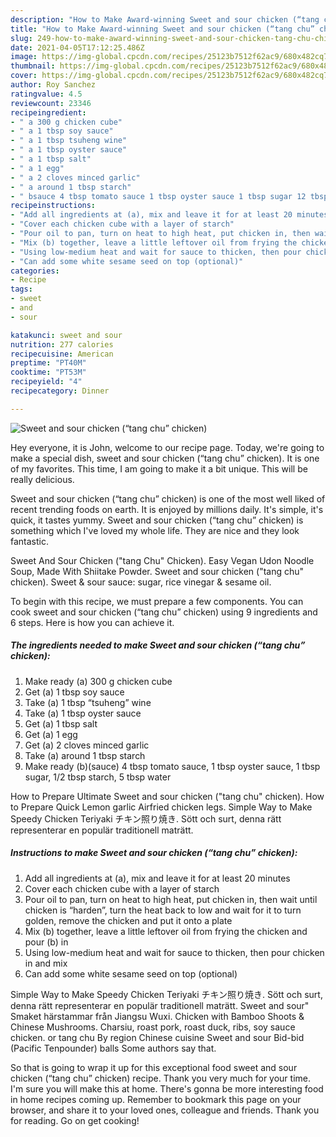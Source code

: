 ```yaml
---
description: "How to Make Award-winning Sweet and sour chicken (“tang chu” chicken)"
title: "How to Make Award-winning Sweet and sour chicken (“tang chu” chicken)"
slug: 249-how-to-make-award-winning-sweet-and-sour-chicken-tang-chu-chicken
date: 2021-04-05T17:12:25.486Z
image: https://img-global.cpcdn.com/recipes/25123b7512f62ac9/680x482cq70/sweet-and-sour-chicken-tang-chu-chicken-recipe-main-photo.jpg
thumbnail: https://img-global.cpcdn.com/recipes/25123b7512f62ac9/680x482cq70/sweet-and-sour-chicken-tang-chu-chicken-recipe-main-photo.jpg
cover: https://img-global.cpcdn.com/recipes/25123b7512f62ac9/680x482cq70/sweet-and-sour-chicken-tang-chu-chicken-recipe-main-photo.jpg
author: Roy Sanchez
ratingvalue: 4.5
reviewcount: 23346
recipeingredient:
- " a 300 g chicken cube"
- " a 1 tbsp soy sauce"
- " a 1 tbsp tsuheng wine"
- " a 1 tbsp oyster sauce"
- " a 1 tbsp salt"
- " a 1 egg"
- " a 2 cloves minced garlic"
- " a around 1 tbsp starch"
- " bsauce 4 tbsp tomato sauce 1 tbsp oyster sauce 1 tbsp sugar 12 tbsp starch 5 tbsp water"
recipeinstructions:
- "Add all ingredients at (a), mix and leave it for at least 20 minutes"
- "Cover each chicken cube with a layer of starch"
- "Pour oil to pan, turn on heat to high heat, put chicken in, then wait until chicken is “harden”, turn the heat back to low and wait for it to turn golden, remove the chicken and put it onto a plate"
- "Mix (b) together, leave a little leftover oil from frying the chicken and pour (b) in"
- "Using low-medium heat and wait for sauce to thicken, then pour chicken in and mix"
- "Can add some white sesame seed on top (optional)"
categories:
- Recipe
tags:
- sweet
- and
- sour

katakunci: sweet and sour 
nutrition: 277 calories
recipecuisine: American
preptime: "PT40M"
cooktime: "PT53M"
recipeyield: "4"
recipecategory: Dinner

---
```



![Sweet and sour chicken (“tang chu” chicken)](https://img-global.cpcdn.com/recipes/25123b7512f62ac9/680x482cq70/sweet-and-sour-chicken-tang-chu-chicken-recipe-main-photo.jpg)

Hey everyone, it is John, welcome to our recipe page. Today, we're going to make a special dish, sweet and sour chicken (“tang chu” chicken). It is one of my favorites. This time, I am going to make it a bit unique. This will be really delicious.

Sweet and sour chicken (“tang chu” chicken) is one of the most well liked of recent trending foods on earth. It is enjoyed by millions daily. It's simple, it's quick, it tastes yummy. Sweet and sour chicken (“tang chu” chicken) is something which I've loved my whole life. They are nice and they look fantastic.

Sweet And Sour Chicken (&#34;tang Chu&#34; Chicken). Easy Vegan Udon Noodle Soup, Made With Shiitake Powder. Sweet and sour chicken (&#34;tang chu&#34; chicken). Sweet &amp; sour sauce: sugar, rice vinegar &amp; sesame oil.


To begin with this recipe, we must prepare a few components. You can cook sweet and sour chicken (“tang chu” chicken) using 9 ingredients and 6 steps. Here is how you can achieve it.

<!--inarticleads1-->

##### The ingredients needed to make Sweet and sour chicken (“tang chu” chicken):

1. Make ready  (a) 300 g chicken cube
1. Get  (a) 1 tbsp soy sauce
1. Take  (a) 1 tbsp “tsuheng” wine
1. Take  (a) 1 tbsp oyster sauce
1. Get  (a) 1 tbsp salt
1. Get  (a) 1 egg
1. Get  (a) 2 cloves minced garlic
1. Take  (a) around 1 tbsp starch
1. Make ready  (b)(sauce) 4 tbsp tomato sauce, 1 tbsp oyster sauce, 1 tbsp sugar, 1/2 tbsp starch, 5 tbsp water


How to Prepare Ultimate Sweet and sour chicken (&#34;tang chu&#34; chicken). How to Prepare Quick Lemon garlic Airfried chicken legs. Simple Way to Make Speedy Chicken Teriyaki チキン照り焼き. Sött och surt, denna rätt representerar en populär traditionell maträtt. 

<!--inarticleads2-->

##### Instructions to make Sweet and sour chicken (“tang chu” chicken):

1. Add all ingredients at (a), mix and leave it for at least 20 minutes
1. Cover each chicken cube with a layer of starch
1. Pour oil to pan, turn on heat to high heat, put chicken in, then wait until chicken is “harden”, turn the heat back to low and wait for it to turn golden, remove the chicken and put it onto a plate
1. Mix (b) together, leave a little leftover oil from frying the chicken and pour (b) in
1. Using low-medium heat and wait for sauce to thicken, then pour chicken in and mix
1. Can add some white sesame seed on top (optional)


Simple Way to Make Speedy Chicken Teriyaki チキン照り焼き. Sött och surt, denna rätt representerar en populär traditionell maträtt. Sweet and sour&#34; Smaket härstammar från Jiangsu Wuxi. Chicken with Bamboo Shoots &amp; Chinese Mushrooms. Charsiu, roast pork, roast duck, ribs, soy sauce chicken. or tang chu By region Chinese cuisine Sweet and sour Bid-bid (Pacific Tenpounder) balls Some authors say that. 

So that is going to wrap it up for this exceptional food sweet and sour chicken (“tang chu” chicken) recipe. Thank you very much for your time. I'm sure you will make this at home. There's gonna be more interesting food in home recipes coming up. Remember to bookmark this page on your browser, and share it to your loved ones, colleague and friends. Thank you for reading. Go on get cooking!
